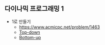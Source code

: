 ## 다이나믹 프로그래밍 1 
- 1로 만들기
    - https://www.acmicpc.net/problem/1463
    - [Top-down](https://github.com/HelloWoori/AlgorithmStudyWithBaekjoon/blob/master/Graph/MakeOne_recursive.cpp)
    - [Bottom-up](https://github.com/HelloWoori/AlgorithmStudyWithBaekjoon/blob/master/Graph/MakeOne_for.cpp)